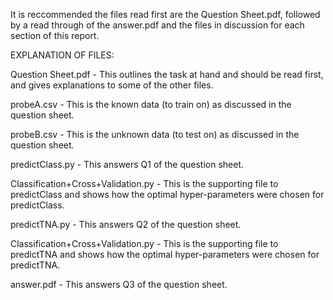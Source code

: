 It is reccommended the files read first are the Question Sheet.pdf, followed by a read through of the answer.pdf and the files in discussion for each section of this report.

EXPLANATION OF FILES:

Question Sheet.pdf - This outlines the task at hand and should be read first, and gives explanations to some of the other files.

probeA.csv - This is the known data (to train on) as discussed in the question sheet.

probeB.csv - This is the unknown data (to test on) as discussed in the question sheet.

predictClass.py - This answers Q1 of the question sheet.

Classification+Cross+Validation.py - This is the supporting file to predictClass and shows how the optimal hyper-parameters were chosen for predictClass.

predictTNA.py - This answers Q2 of the question sheet.

Classification+Cross+Validation.py - This is the supporting file to predictTNA and shows how the optimal hyper-parameters were chosen for predictTNA.

answer.pdf - This answers Q3 of the question sheet.
